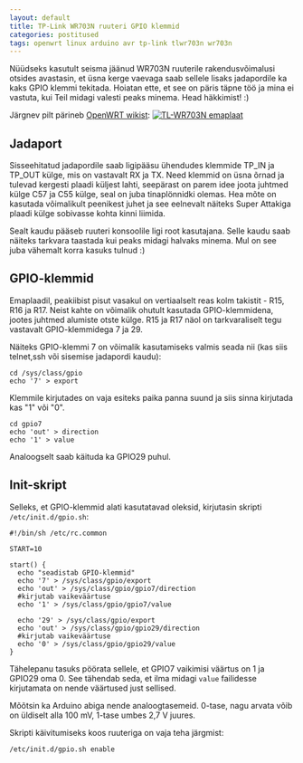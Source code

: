 ```yaml
---
layout: default
title: TP-Link WR703N ruuteri GPIO klemmid
categories: postitused
tags: openwrt linux arduino avr tp-link tlwr703n wr703n
---
```

Nüüdseks kasutult seisma jäänud WR703N ruuterile rakendusvõimalusi otsides avastasin, et üsna kerge vaevaga saab sellele lisaks jadapordile ka kaks GPIO klemmi tekitada. Hoiatan ette, et see on päris täpne töö ja mina ei vastuta, kui Teil midagi valesti peaks minema. Head häkkimist! :)

Järgnev pilt pärineb [OpenWRT	wikist](http://wiki.openwrt.org/toh/tp-link/tl-wr703n):
[![TL-WR703N emaplaat](tl-wr703n_top.jpg)](tl-wr703n_top.jpg)

## Jadaport
Sisseehitatud jadapordile saab ligipääsu ühendudes klemmide TP_IN ja TP_OUT külge, mis on vastavalt RX ja TX. Need klemmid on üsna õrnad ja tulevad kergesti plaadi küljest lahti, seepärast on parem idee joota juhtmed külge C57 ja C55 külge, seal on juba tinaplönnidki olemas. Hea mõte on kasutada võimalikult peenikest juhet ja see eelnevalt näiteks Super Attakiga plaadi külge sobivasse kohta kinni liimida.

Sealt kaudu pääseb ruuteri konsoolile ligi root kasutajana. Selle kaudu saab näiteks tarkvara taastada kui peaks midagi halvaks minema. Mul on see juba vähemalt korra kasuks tulnud :)

## GPIO-klemmid
Emaplaadil, peakiibist pisut vasakul on vertiaalselt reas kolm takistit - R15, R16 ja R17. Neist kahte on võimalik ohutult kasutada GPIO-klemmidena, jootes juhtmed alumiste otste külge. R15 ja R17 näol on tarkvaraliselt tegu vastavalt GPIO-klemmidega 7 ja 29.

Näiteks GPIO-klemmi 7 on võimalik kasutamiseks valmis seada nii (kas siis telnet,ssh või sisemise jadapordi kaudu):

    cd /sys/class/gpio
    echo '7' > export

Klemmile kirjutades on vaja esiteks paika panna suund ja siis sinna kirjutada kas "1" või "0".

    cd gpio7
    echo 'out' > direction
    echo '1' > value

Analoogselt saab käituda ka GPIO29 puhul.

## Init-skript
Selleks, et GPIO-klemmid alati kasutatavad oleksid, kirjutasin skripti `/etc/init.d/gpio.sh`:

    #!/bin/sh /etc/rc.common
    
    START=10
    
    start() {
      echo "seadistab GPIO-klemmid"
      echo '7' > /sys/class/gpio/export
      echo 'out' > /sys/class/gpio/gpio7/direction
      #kirjutab vaikeväärtuse
      echo '1' > /sys/class/gpio/gpio7/value

      echo '29' > /sys/class/gpio/export
      echo 'out' > /sys/class/gpio/gpio29/direction
      #kirjutab vaikeväärtuse
      echo '0' > /sys/class/gpio/gpio29/value
    }

Tähelepanu tasuks pöörata sellele, et GPIO7 vaikimisi väärtus on 1 ja GPIO29 oma 0. See tähendab seda, et ilma midagi `value` failidesse kirjutamata on nende väärtused just sellised.

Mõõtsin ka Arduino abiga nende analoogtasemeid. 0-tase, nagu arvata võib on üldiselt alla 100 mV, 1-tase umbes 2,7 V juures.

Skripti käivitumiseks koos ruuteriga on vaja teha järgmist:

    /etc/init.d/gpio.sh enable


